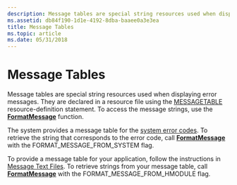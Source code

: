 ```yaml
---
description: Message tables are special string resources used when displaying error messages. They are declared in a resource file using the MESSAGETABLE resource-definition statement. To access the message strings, use the FormatMessage function.
ms.assetid: db84f190-1d1e-4192-8dba-baaee0a3e3ea
title: Message Tables
ms.topic: article
ms.date: 05/31/2018
---
```


# Message Tables

Message tables are special string resources used when displaying error messages. They are declared in a resource file using the [MESSAGETABLE](../menurc/messagetable-resource.md) resource-definition statement. To access the message strings, use the [**FormatMessage**](/windows/desktop/api/WinBase/nf-winbase-formatmessage) function.

The system provides a message table for the [system error codes](system-error-codes.md). To retrieve the string that corresponds to the error code, call [**FormatMessage**](/windows/desktop/api/WinBase/nf-winbase-formatmessage) with the FORMAT\_MESSAGE\_FROM\_SYSTEM flag.

To provide a message table for your application, follow the instructions in [Message Text Files](../eventlog/message-text-files.md). To retrieve strings from your message table, call [**FormatMessage**](/windows/desktop/api/WinBase/nf-winbase-formatmessage) with the FORMAT\_MESSAGE\_FROM\_HMODULE flag.

 

 
